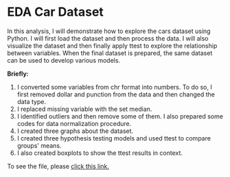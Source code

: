 # EDA Car Dataset

In this analysis, I will demonstrate how to explore the cars dataset using Python. I will first load the dataset and then process the data. I will also visualize the dataset and then finally apply ttest to explore the relationship between variables. When the final dataset is prepared, the same dataset can be used to develop various models. 

__Briefly:__

1. I converted some variables from chr format into numbers. To do so, I first removed dollar and punction from the data and then changed the data type.
2. I replaced missing variable with the set median.
3. I identified outliers and then remove some of them. I also prepared some codes for data normalization procedure.
4. I created three graphs about the dataset.
5. I created three hypothesis testing models and used ttest to compare groups' means.
6. I also created boxplots to show the ttest results in context.


To see the file, please [click this link.](https://github.com/ali-unlu/EDA-Car-Dataset/blob/main/EDA_with_Car_dataset.ipynb)

